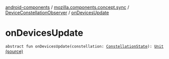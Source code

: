 [android-components](../../index.md) / [mozilla.components.concept.sync](../index.md) / [DeviceConstellationObserver](index.md) / [onDevicesUpdate](./on-devices-update.md)

# onDevicesUpdate

`abstract fun onDevicesUpdate(constellation: `[`ConstellationState`](../-constellation-state/index.md)`): `[`Unit`](https://kotlinlang.org/api/latest/jvm/stdlib/kotlin/-unit/index.html) [(source)](https://github.com/mozilla-mobile/android-components/blob/master/components/concept/sync/src/main/java/mozilla/components/concept/sync/Devices.kt#L105)